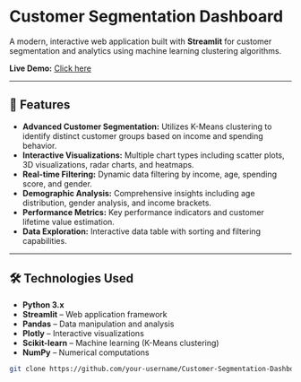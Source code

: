 # Customer Segmentation Dashboard

A modern, interactive web application built with **Streamlit** for customer segmentation and analytics using machine learning clustering algorithms.  

**Live Demo:** [Click here](https://customer-segmentation-dashboard-km6okbks65ksvscisng3ty.streamlit.app/)  

---

## 🚀 Features

- **Advanced Customer Segmentation:** Utilizes K-Means clustering to identify distinct customer groups based on income and spending behavior.  
- **Interactive Visualizations:** Multiple chart types including scatter plots, 3D visualizations, radar charts, and heatmaps.  
- **Real-time Filtering:** Dynamic data filtering by income, age, spending score, and gender.  
- **Demographic Analysis:** Comprehensive insights including age distribution, gender analysis, and income brackets.  
- **Performance Metrics:** Key performance indicators and customer lifetime value estimation.  
- **Data Exploration:** Interactive data table with sorting and filtering capabilities.  

---

## 🛠️ Technologies Used

- **Python 3.x**  
- **Streamlit** – Web application framework  
- **Pandas** – Data manipulation and analysis  
- **Plotly** – Interactive visualizations  
- **Scikit-learn** – Machine learning (K-Means clustering)  
- **NumPy** – Numerical computations  

```bash
git clone https://github.com/your-username/Customer-Segmentation-Dashboard.git
